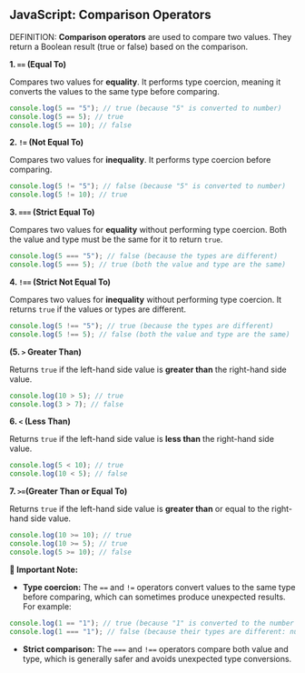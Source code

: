 ## JavaScript: Comparison Operators

DEFINITION: **Comparison operators** are used to compare two values. They return a Boolean result (true or false) based on the comparison.

**1. `==` (Equal To)**

Compares two values for **equality**. It performs type coercion, meaning it converts the values to the same type before comparing.

```js
console.log(5 == "5"); // true (because "5" is converted to number)
console.log(5 == 5); // true
console.log(5 == 10); // false
```

**2. `!=` (Not Equal To)**

Compares two values for **inequality**. It performs type coercion before comparing.

```js
console.log(5 != "5"); // false (because "5" is converted to number)
console.log(5 != 10); // true
```

**3. `===` (Strict Equal To)**

Compares two values for **equality** without performing type coercion. Both the value and type must be the same for it to return `true`.

```js
console.log(5 === "5"); // false (because the types are different)
console.log(5 === 5); // true (both the value and type are the same)
```

**4. `!==` (Strict Not Equal To)**

Compares two values for **inequality** without performing type coercion. It returns `true` if the values or types are different.

```js
console.log(5 !== "5"); // true (because the types are different)
console.log(5 !== 5); // false (both the value and type are the same)
```

**(5. `>` Greater Than)**

Returns `true` if the left-hand side value is **greater than** the right-hand side value.

```js
console.log(10 > 5); // true
console.log(3 > 7); // false
```

**6. `<` (Less Than)**

Returns `true` if the left-hand side value is **less than** the right-hand side value.

```js
console.log(5 < 10); // true
console.log(10 < 5); // false
```

**7. `>=`(Greater Than or Equal To)**

Returns `true` if the left-hand side value is **greater than** or equal to the right-hand side value.

```js
console.log(10 >= 10); // true
console.log(10 >= 5); // true
console.log(5 >= 10); // false
```

**📝 Important Note:**

- **Type coercion:** The `==` and `!=` operators convert values to the same type before comparing, which can sometimes produce unexpected results. For example:

```js
console.log(1 == "1"); // true (because "1" is converted to the number 1)
console.log(1 === "1"); // false (because their types are different: number vs string)
```

- **Strict comparison:** The `===` and `!==` operators compare both value and type, which is generally safer and avoids unexpected type conversions.
